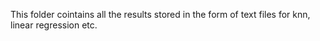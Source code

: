 This folder cointains all the results stored in the form of text files for knn, linear regression etc.   